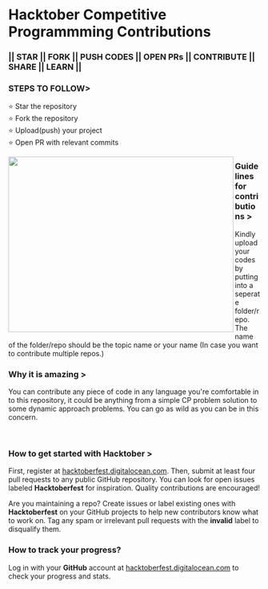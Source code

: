 # Hacktober Competitive Programmming Contributions

### || STAR || FORK || PUSH CODES || OPEN PRs || CONTRIBUTE || SHARE || LEARN ||<br>

### STEPS TO FOLLOW>

⭐ Star the repository<br>
⭐ Fork the repository<br>
⭐ Upload(push) your project<br>
⭐ Open PR with relevant commits
<br>

<img align="left" src="https://cdn.dribbble.com/users/278287/screenshots/1343921/orchestrate.gif" width="450" height="350"/>

### Guidelines for contributions >
Kindly upload your codes by putting into a seperate folder/repo.
The name of the folder/repo should be the topic name or your name (In case you want to contribute multiple repos.)

### Why it is amazing >
You can contribute any piece of code in any language you're comfortable in to this repository, it could be anything from a simple CP problem solution to some dynamic approach problems. You can go as wild as you can be in this concern.

<br>

### How to get started with Hacktober >

First, register at [hacktoberfest.digitalocean.com](https://hacktoberfest.digitalocean.com/). Then, submit at least four pull requests to any public GitHub repository. You can look for open issues labeled **Hacktoberfest** for inspiration. Quality contributions are encouraged!

Are you maintaining a repo? Create issues or label existing ones with **Hacktoberfest** on your GitHub projects to help new contributors know what to work on. Tag any spam or irrelevant pull requests with the **invalid** label to disqualify them.


### How to track your progress?

Log in with your **GitHub** account at [hacktoberfest.digitalocean.com](hacktoberfest.digitalocean.com) to check your progress and stats.
